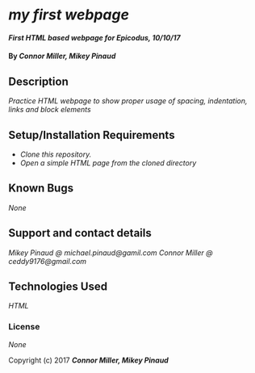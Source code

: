 # _my first webpage_

#### _First HTML based webpage for Epicodus, 10/10/17_

#### By _Connor Miller, Mikey Pinaud_

## Description

_Practice HTML webpage to show proper usage of spacing, indentation, links and block elements_

## Setup/Installation Requirements

* _Clone this repository._
* _Open a simple HTML page from the cloned directory_

## Known Bugs

_None_

## Support and contact details

_Mikey Pinaud @ michael.pinaud@gamil.com_
_Connor Miller @ ceddy9176@gmail.com_

## Technologies Used

_HTML_

### License

*None*

Copyright (c) 2017 **_Connor Miller, Mikey Pinaud_**
